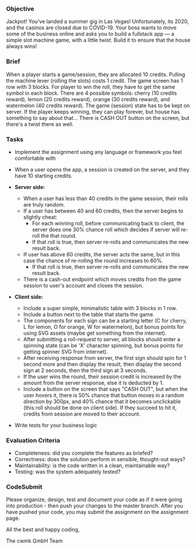### Objective

Jackpot! You've landed a summer gig in Las Vegas! Unfortunately, its 2020, and the casinos are closed due to COVID-19. Your boss wants to move some of the business online and asks you to build a fullstack app — a simple slot machine game, with a little twist. Build it to ensure that the house always wins!

### Brief

When a player starts a game/session, they are allocated 10 credits.
Pulling the machine lever (rolling the slots) costs 1 credit.
The game screen has 1 row with 3 blocks.
For player to win the roll, they have to get the same symbol in each block.
There are 4 possible symbols: cherry (10 credits reward), lemon (20 credits reward), orange (30 credits reward), and watermelon (40 credits reward).
The game (session) state has to be kept on server.
If the player keeps winning, they can play forever, but house has something to say about that...
There is CASH OUT button on the screen, but there's a twist there as well.

### Tasks

-   Implement the assignment using any language or framework you feel comfortable with
-   When a user opens the app, a session is created on the server, and they have 10 starting credits.
-   **Server side:**

    -   When a user has less than 40 credits in the game session, their rolls are truly random.
    -   If a user has between 40 and 60 credits, then the server begins to slightly cheat:
        -   For each winning roll, before communicating back to client, the server does one 30% chance roll which decides if server will re-roll the that round.
        -   If that roll is true, then server re-rolls and communicates the new result back.
    -   If user has above 60 credits, the server acts the same, but in this case the chance of re-rolling the round increases to 60%.
        -   If that roll is true, then server re-rolls and communicates the new result back.
    -   There is a cash-out endpoint which moves credits from the game session to user's account and closes the session.

-   **Client side:**
    -   Include a super simple, minimalistic table with 3 blocks in 1 row.
    -   Include a button next to the table that starts the game.
    -   The components for each sign can be a starting letter (C for cherry, L for lemon, O for orange, W for watermelon), but bonus points for using SVG assets (maybe get something from the internet).
    -   After submitting a roll-request to server, all blocks should enter a spinning state (can be 'X' character spinning, but bonus points for getting spinner SVG from internet).
    -   After receiving response from server, the first sign should spin for 1 second more and then display the result, then display the second sign at 2 seconds, then the third sign at 3 seconds.
    -   If the user wins the round, their session credit is increased by the amount from the server response, else it is deducted by 1.
    -   Include a button on the screen that says "CASH OUT", but when the user hovers it, there is 50% chance that button moves in a random direction by 300px, and 40% chance that it becomes unclickable (this roll should be done on client side). If they succeed to hit it, credits from session are moved to their account.
-   Write tests for your business logic

### Evaluation Criteria

-   Completeness: did you complete the features as briefed?
-   Correctness: does the solution perform in sensible, thought-out ways?
-   Maintainability: is the code written in a clean, maintainable way?
-   Testing: was the system adequately tested?

### CodeSubmit

Please organize, design, test and document your code as if it were going into production - then push your changes to the master branch. After you have pushed your code, you may submit the assignment on the assignment page.

All the best and happy coding,

The cwmk GmbH Team